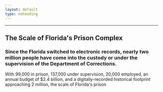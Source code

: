 ```yaml
---
layout: default
type: noheading
---
```


   <hr class="section-heading-spacer">
   <div class="clearfix"></div>

<h2 id="scale" class="offset">The Scale of Florida's Prison Complex</h2>

### Since the Florida switched to electronic records, nearly two million people have come into the custody or under the supervision of the Department of Corrections.

With 99,000 in prison, 137,000 under supervision, 20,000 employed, an annual budget of $2.4 billion, and a digitally-recorded historical footprint approaching 2 million, the scale of Florida's prison


